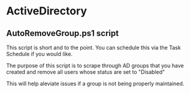 # ActiveDirectory


## AutoRemoveGroup.ps1 script
This script is short and to the point. You can schedule this via the Task Schedule if you would like.

The purpose of this script is to scrape through AD groups that you have created and remove all users whose status are set to "Disabled"

This will help aleviate issues if a group is not being properly maintained.